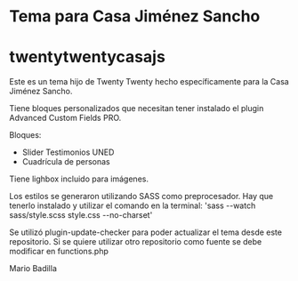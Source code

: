 # Tema para Casa Jiménez Sancho
# twentytwentycasajs

Este es un tema hijo de Twenty Twenty hecho específicamente para la Casa Jiménez Sancho.

Tiene bloques personalizados que necesitan tener instalado el plugin Advanced Custom Fields PRO.

Bloques:
- Slider Testimonios UNED
- Cuadrícula de personas

Tiene lighbox incluido para imágenes.

Los estilos se generaron utilizando SASS como preprocesador. Hay que tenerlo instalado y utilizar el comando en la terminal: 
'sass --watch sass/style.scss style.css --no-charset'

Se utilizó plugin-update-checker para poder actualizar el tema desde este repositorio. Si se quiere utilizar otro repositorio como fuente se debe modificar en functions.php

Mario Badilla